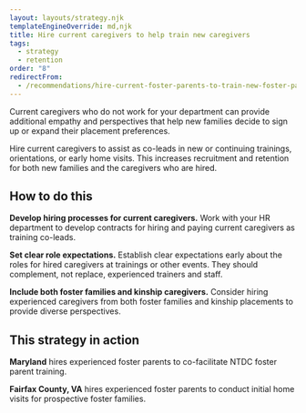 ```yaml
---
layout: layouts/strategy.njk
templateEngineOverride: md,njk
title: Hire current caregivers to help train new caregivers
tags:
  - strategy
  - retention
order: "8"
redirectFrom:
  - /recommendations/hire-current-foster-parents-to-train-new-foster-parents/
---
```

Current caregivers who do not work for your department can provide additional empathy and perspectives that help new families decide to sign up or expand their placement preferences. 

Hire current caregivers to assist as co-leads in new or continuing trainings, orientations, or early home visits. This increases recruitment and retention for both new families and the caregivers who are hired.

## How to do this

**Develop hiring processes for current caregivers.** Work with your HR department to develop contracts for hiring and paying current caregivers as training co-leads.

**Set clear role expectations.** Establish clear expectations early about the roles for hired caregivers at trainings or other events. They should complement, not replace, experienced trainers and staff.

**Include both foster families and kinship caregivers.** Consider hiring experienced caregivers from both foster families and kinship placements to provide diverse perspectives.

## This strategy in action

**Maryland** hires experienced foster parents to co-facilitate NTDC foster parent training.  

**Fairfax County, VA** hires experienced foster parents to conduct initial home visits for prospective foster families.
